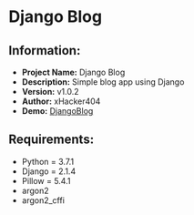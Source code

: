 # Django Blog

<h2>Information:</h2>

<ul>
 <li> <strong> Project Name:</strong> Django Blog </li>
 <li> <strong> Description:</strong> Simple blog app using Django</li>
 <li> <strong> Version:</strong> v1.0.2</li>
 <li> <strong> Author:</strong> xHacker404 </li>
 <li> <strong> Demo:</strong> <a href="http://xhacker404.pythonanywhere.com/" target="_self">DjangoBlog </a></li> 
</ul>



<h2>Requirements:</h2>

<ul>
<li> Python = 3.7.1 </li>
<li> Django = 2.1.4 </li>
<li> Pillow = 5.4.1 </li>
<li> argon2 </li>
<li> argon2_cffi </li> 
</ul> 



